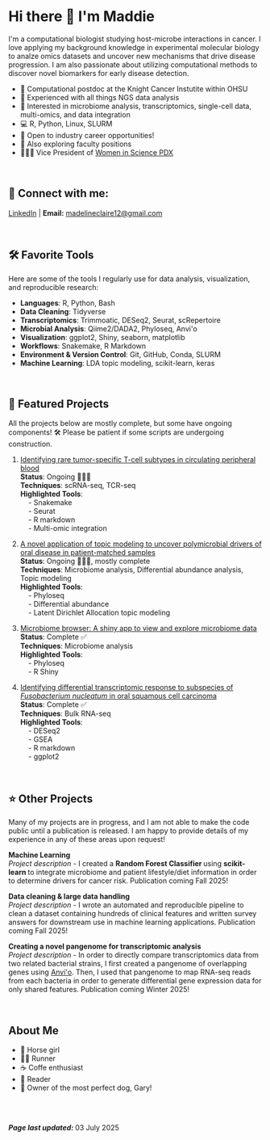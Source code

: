# Hi there 👋 I'm Maddie

I'm a computational biologist studying host-microbe interactions in cancer. I love applying my background knowledge in experimental molecular biology to analze omics datasets and uncover new mechanisms that drive disease progression. I am also passionate about utilizing computational methods to discover novel biomarkers for early disease detection. 
<br>

- 🔬 Computational postdoc at the Knight Cancer Instutite within OHSU
- 🥼 Experienced with all things NGS data analysis
- 🧬 Interested in microbiome analysis, transcriptomics, single-cell data, multi-omics, and data integration
- 💻 R, Python, Linux, SLURM
- 🌱 Open to industry career opportunities!
- 📖 Also exploring faculty positions
- 🧑🏻‍🔬 Vice President of [Women in Science PDX](https://www.womeninsciencepdx.org/)

<br>


## 🔗 Connect with me: 
[LinkedIn](https://www.linkedin.com/in/kriegermadeline/)  |   <b>Email:</b> madelineclaire12@gmail.com

<br>

## 🛠 Favorite Tools <br>

Here are some of the tools I regularly use for data analysis, visualization, and reproducible research: <br>
- **Languages**: R, Python, Bash <br>
- **Data Cleaning**: Tidyverse <br>
- **Transcriptomics**: Trimmoatic, DESeq2, Seurat, scRepertoire <br>
- **Microbial Analysis**: Qiime2/DADA2, Phyloseq, Anvi'o <br>
- **Visualization**: ggplot2, Shiny, seaborn, matplotlib <br>
- **Workflows**: Snakemake, R Markdown <br>
- **Environment & Version Control**: Git, GitHub, Conda, SLURM <br>
- **Machine Learning**: LDA topic modeling, scikit-learn, keras <br>

<br>

## 📌 Featured Projects
All the projects below are mostly complete, but some have ongoing components! 🛠️ Please be patient if some scripts are undergoing construction. <br>

1. [Identifying rare tumor-specific T-cell subtypes in circulating peripheral blood](https://github.com/kriegerm/RD_CRC_snakemake)<br>
   **Status**: Ongoing 👷🏻‍♀️ <br>
   **Techniques**: scRNA-seq, TCR-seq  <br>
   **Highlighted Tools**:  <br>
   &nbsp;&nbsp;&nbsp;&nbsp;- Snakemake  
   &nbsp;&nbsp;&nbsp;&nbsp;- Seurat  
   &nbsp;&nbsp;&nbsp;&nbsp;- R markdown  
   &nbsp;&nbsp;&nbsp;&nbsp;- Multi-omic integration  <br>

2. [A novel application of topic modeling to uncover polymicrobial drivers of oral disease in patient-matched samples](https://github.com/kriegerm/PA_cohort_analysis)  <br>
   **Status**: Ongoing 👷🏻‍♀️, mostly complete <br>
   **Techniques**: Microbiome analysis, Differential abundance analysis, Topic modeling  <br>
   **Highlighted Tools**:  <br>
   &nbsp;&nbsp;&nbsp;&nbsp;- Phyloseq  
   &nbsp;&nbsp;&nbsp;&nbsp;- Differential abundance  
   &nbsp;&nbsp;&nbsp;&nbsp;- Latent Dirichlet Allocation topic modeling

3. [Microbiome browser: A shiny app to view and explore microbiome data](http://github.com/kriegerm/Microbiome_browser)  <br>
   **Status**: Complete ✅ <br>
   **Techniques**: Microbiome analysis  <br>
   **Highlighted Tools**:  <br>
   &nbsp;&nbsp;&nbsp;&nbsp;- Phyloseq  
   &nbsp;&nbsp;&nbsp;&nbsp;- R Shiny  <br>

4. [Identifying differential transcriptomic response to subspecies of *Fusobacterium nucleatum* in oral squamous cell carcinoma](https://github.com/kriegerm/Fuso_subsp_OSCC_prelim)  <br>
   **Status**: Complete ✅ <br>
   **Techniques**: Bulk RNA-seq  <br>
   **Highlighted Tools**:  <br>
   &nbsp;&nbsp;&nbsp;&nbsp;- DESeq2   
   &nbsp;&nbsp;&nbsp;&nbsp;- GSEA  
   &nbsp;&nbsp;&nbsp;&nbsp;- R markdown   
   &nbsp;&nbsp;&nbsp;&nbsp;- ggplot2  

<br>

## ⭐️ Other Projects
Many of my projects are in progress, and I am not able to make the code public until a publication is released. I am happy to provide details of my experience in any of these areas upon request!

**Machine Learning**<br>
<i>Project description</i> - I created a <b> Random Forest Classifier </b> using <b> scikit-learn </b> to integrate microbiome and patient lifestyle/diet information in order to determine drivers for cancer risk. Publication coming Fall 2025!

**Data cleaning & large data handling**<br>
<i>Project description</i> - I wrote an automated and reproducible pipeline to clean a dataset containing hundreds of clinical features and written survey answers for downstream use in machine learning applications. Publication coming Fall 2025!

**Creating a novel pangenome for transcriptomic analysis**<br>
<i>Project description</i> - In order to directly compare transcriptomics data from two related bacterial strains, I first created a pangenome of overlapping genes using [Anvi'o](https://anvio.org/). Then, I used that pangenome to map RNA-seq reads from each bacteria in order to generate differential gene expression data for only shared features. Publication coming Winter 2025!

<br>

##  About Me <br>
- 🐴 Horse girl
- 🏃‍♀️ Runner
- ☕️ Coffe enthusiast
- 📖 Reader
- 🐾 Owner of the most perfect dog, Gary!

<br>
<br>

<b><i>Page last updated: </b></i> 03 July 2025
